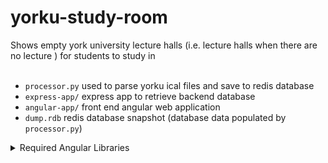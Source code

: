 # yorku-study-room

Shows empty york university lecture halls (i.e. lecture halls when there are no lecture ) for students to study in
<br><br>

* `processor.py` used to parse yorku ical files and save to redis database<br>
* `express-app/` express app to retrieve backend database<br>
* `angular-app/` front end angular web application<br>
* `dump.rdb` redis database snapshot (database data populated by `processor.py`)<br>

<details><summary>Required Angular Libraries</summary>
<p>
 
```
npm i angular-ng-autocomplete
npm i angular-material
npm install --save kendo-ui-core
npm install --save @progress/kendo-ui
npm i @progress/kendo-angular-common
npm i @progress/kendo-angular-dateinputs
npm i @progress/kendo-angular-intl
npm i @progress/kendo-angular-l10n
npm i @progress/kendo-angular-popup
npm i @progress/kendo-theme-default
npm i @angular/material
npm i @angular/material-moment-adapter
npm i @ng-bootstrap/ng-bootstrap
npm i @angular/cdk
npm i moment
npm i hammerjs
 ```

add following in `angular.json` file under `styles` section
``` 
"./node_modules/@angular/material/prebuilt-themes/deeppurple-amber.css",
 "node_modules/@progress/kendo-theme-default/dist/all.css"'
 ```

`"allowSyntheticDefaultImports": true,` add this to you `tsconfig.json` under `compilerOptions` 

</p>
</details>
